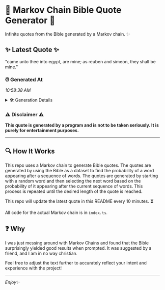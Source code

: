 # 📖 Markov Chain Bible Quote Generator 📖

Infinite quotes from the Bible generated by a Markov chain. ✨

## ✨ Latest Quote ✨
"came unto thee into egypt, are mine; as reuben and simeon, they shall be mine."

### ⏰ Generated At
*10:58:38 AM*

<details>
    <summary>🛠️ Generation Details</summary>
    <p>
        <strong>🌱 Seed:</strong> came<br>
        <strong>🔄 Iterations:</strong> 14<br>
        <strong>📜 Context History:</strong><br>[ came ]: unto<br>[ came, unto ]: thee<br>[ came, unto, thee ]: into<br>[ came, unto, thee, into ]: egypt,<br>[ came, unto, thee, into, egypt, ]: are<br>[ came, unto, thee, into, egypt,, are ]: mine;<br>[ unto, thee, into, egypt,, are, mine; ]: as<br>[ thee, into, egypt,, are, mine;, as ]: reuben<br>[ into, egypt,, are, mine;, as, reuben ]: and<br>[ egypt,, are, mine;, as, reuben, and ]: simeon,<br>[ are, mine;, as, reuben, and, simeon, ]: they<br>[ mine;, as, reuben, and, simeon,, they ]: shall<br>[ as, reuben, and, simeon,, they, shall ]: be<br>[ reuben, and, simeon,, they, shall, be ]: mine.<br>
    </p>
</details>

### ⚠️ Disclaimer ⚠️
**This quote is generated by a program and is not to be taken seriously. It is purely for entertainment purposes.**

---

## 🔍 How It Works

This repo uses a Markov chain to generate Bible quotes. The quotes are generated by using the Bible as a dataset to find the probability of a word appearing after a sequence of words. The quotes are generated by starting with a random word and then selecting the next word based on the probability of it appearing after the current sequence of words. This process is repeated until the desired length of the quote is reached.

This repo will update the latest quote in this README every 10 minutes. ⏳

All code for the actual Markov chain is in `index.ts`.

## ❓ Why

I was just messing around with Markov Chains and found that the Bible surprisingly yielded good results when prompted. 
It was suggested by a friend, and I am in no way christian.

Feel free to adjust the text further to accurately reflect your intent and experience with the project!

---

*Enjoy*✨
